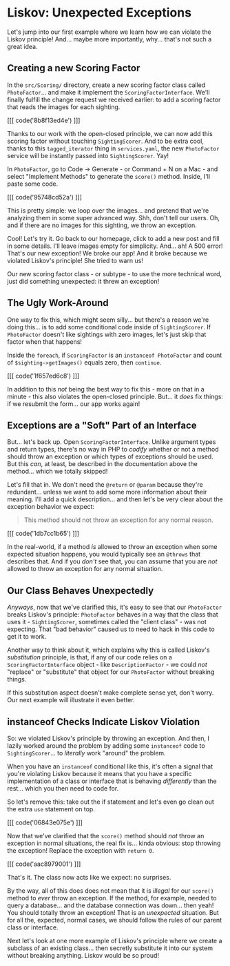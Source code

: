 # Liskov: Unexpected Exceptions

Let's jump into our first example where we learn how we can violate the Liskov
principle! And... maybe more importantly, why... that's not such a great idea.

## Creating a new Scoring Factor

In the `src/Scoring/` directory, create a new scoring factor class called
`PhotoFactor`... and make it implement the `ScoringFactorInterface`. We'll
finally fulfill the change request we received earlier: to add a scoring factor
that reads the images for each sighting.

[[[ code('8b8f13ed4e') ]]]

Thanks to our work with the open-closed principle, we can now add this scoring factor
without touching `SightingScorer`. And to be extra cool, thanks to this
`tagged_iterator` thing in `services.yaml`, the new `PhotoFactor` service will be
instantly passed into `SightingScorer`. Yay!

In `PhotoFactor`, go to Code -> Generate - or Command + N on a Mac - and select
"Implement Methods" to generate the `score()` method. Inside, I'll paste some code.

[[[ code('95748cd52a') ]]]

This is pretty simple: we loop over the images... and pretend that we're analyzing
them in some super advanced way. Shh, don't tell our users. Oh, and if there are no
images for this sighting, we throw an exception.

Cool! Let's try it. Go back to our homepage, click to add a new post and fill in
some details. I'll leave images empty for simplicity. And... ah! A 500 error! That's
our new exception! We broke our app! And it broke because we violated Liskov's
principle! She tried to warn us!

Our new scoring factor class - or subtype - to use the more technical word, just
did something unexpected: it threw an exception!

## The Ugly Work-Around

One way to fix this, which might seem silly... but there's a reason we're doing
this... is to add some conditional code inside of `SightingScorer`. If `PhotoFactor`
doesn't like sightings with zero images, let's just skip that factor when that
happens!

Inside the `foreach`, if `ScoringFactor` is an `instanceof PhotoFactor` and
count of `$sighting->getImages()` equals zero, then `continue`.

[[[ code('1f657ed6c8') ]]]

In addition to this *not* being the best way to fix this - more on that in a minute -
this also violates the open-closed principle. But... it *does* fix things: if
we resubmit the form... our app works again!

## Exceptions are a "Soft" Part of an Interface

But... let's back up. Open `ScoringFactorInterface`. Unlike argument types
and return types, there's no way in PHP to *codify* whether or not a method should
throw an exception or which types of exceptions should be used. But this *can*,
at least, be described in the documentation above the method... which we totally
skipped!

Let's fill that in. We don't need the `@return` or `@param` because they're
redundant... unless we want to add some more information about their meaning.
I'll add a quick description... and then let's be very clear about the exception
behavior we expect:

> This method should not throw an exception for any normal reason.

[[[ code('1db7cc1b65') ]]]

In the real-world, if a method *is* allowed to throw an exception when some
expected situation happens, you would typically see an `@throws` that describes
that. And if you *don't* see that, you can assume that you are *not* allowed to
throw an exception for any normal situation.

## Our Class Behaves Unexpectedly

*Anyways*, now that we've clarified this, it's easy to see that our `PhotoFactor`
breaks Liskov's principle: `PhotoFactor` behaves in a way that the class that
uses it - `SightingScorer`, sometimes called the "client class" - was not expecting.
That "bad behavior" caused us to need to hack in this code to get it to work.

Another way to think about it, which explains why this is called Liskov's
*substitution* principle, is that, if any of our code relies on a
`ScoringFactorInterface` object - like `DescriptionFactor` - we could *not*
"replace" or "substitute" that object for our `PhotoFactor` without breaking things.

If this substitution aspect doesn't make complete sense yet, don't worry. Our next
example will illustrate it even better.

## instanceof Checks Indicate Liskov Violation

So: we violated Liskov's principle by throwing an exception. And then, I lazily
worked around the problem by adding some `instanceof` code to `SightingScorer`...
to *literally* work "around" the problem.

When you have an `instanceof` conditional like this, it's often a signal that you're
violating Liskov because it means that you have a specific implementation of a class
or interface that is behaving *differently* than the rest... which you then need
to code for.

So let's remove this: take out the if statement and let's even go clean out the extra
`use` statement on top. 

[[[ code('06843e075e') ]]]

Now that we've clarified that the `score()` method
should *not* throw an exception in normal situations, the real fix is... kinda
obvious: stop throwing the exception! Replace the exception with `return 0`.

[[[ code('aac8979001') ]]]

That's it. The class now acts like we expect: no surprises.

By the way, all of this does does not mean that it is *illegal* for our `score()`
method to *ever* throw an exception. If the method, for example, needed to query
a database... and the database connection was down... then yeah! You should totally
throw an exception! That is an *unexpected* situation. But for all the, expected,
normal cases, we should follow the rules of our parent class or interface.

Next let's look at one more example of Liskov's principle where we create a subclass
of an existing class... then secretly substitute it into our system without breaking
anything. Liskov would be so proud!
